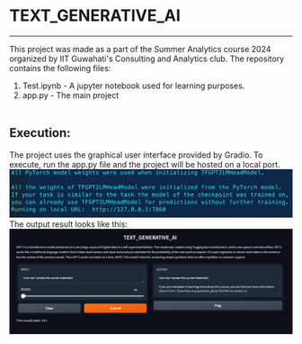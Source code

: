 # TEXT_GENERATIVE_AI
---
This project was made as a part of the Summer Analytics course 2024 organized by IIT Guwahati's Consulting and Analytics club.
The repository contains the following files:
1. Test.ipynb - A jupyter notebook used for learning purposes.
2. app.py - The main project
<br /><br />
## Execution:
The project uses the graphical user interface provided by Gradio. To execute, run the app.py file and the project will be hosted on a local port. <br/>
![alt text](assets/pre_out.png)<br/>
The output result looks like this:
![alt text](assets/output.png)